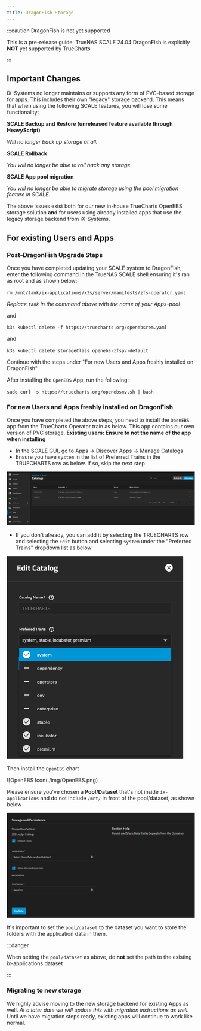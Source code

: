 ```yaml
---
title: DragonFish Storage
---
```


:::caution DragonFish is not yet supported

This is a pre-release guide, TrueNAS SCALE 24.04 DragonFish is explicitly **NOT** yet supported by TrueCharts

:::

## Important Changes

iX-Systems no longer maintains or supports any form of PVC-based storage for apps. This includes their own "legacy" storage backend. This means that when using the following SCALE features, you will lose some functionality:

**SCALE Backup and Restore (unreleased feature available through HeavyScript)**

_Will no longer back up storage at all._

**SCALE Rollback**

_You will no longer be able to roll back any storage._

**SCALE App pool migration**

_You will no longer be able to migrate storage using the pool migration feature in SCALE._

The above issues exist both for our new in-house TrueCharts OpenEBS storage solution **and** for users using already installed apps that use the legacy storage backend from iX-Systems.

## For existing Users and Apps

### Post-DragonFish Upgrade Steps

Once you have completed updating your SCALE system to DragonFish, enter the following command in the TrueNAS SCALE shell ensuring it's ran as root and as shown below:

`rm /mnt/tank/ix-applications/k3s/server/manifests/zfs-operator.yaml`

_Replace `tank` in the command above with the name of your Apps-pool_

and

`k3s kubectl delete -f https://truecharts.org/openebsrem.yaml`

and

`k3s kubectl delete storageClass openebs-zfspv-default`

Continue with the steps under "For new Users and Apps freshly installed on DragonFish"

After installing the `OpenEBS` App, run the following:

`sudo curl -s https://truecharts.org/openebsmv.sh | bash`

### For new Users and Apps freshly installed on DragonFish

Once you have completed the above steps, you need to install the `OpenEBS` app from the TrueCharts Operator train as below. This app contains our own version of PVC storage.
**Existing users: Ensure to not the name of the app when installing**

- In the SCALE GUI, go to Apps -> Discover Apps -> Manage Catalogs
- Ensure you have `system` in the list of Preferred Trains in the TRUECHARTS row as below. If so, skip the next step

![Catalog Trains](./img/Dragonfish-Storage5.png)

- If you don't already, you can add it by selecting the TRUECHARTS row and selecting the `Edit` button and selecting `system` under the "Preferred Trains" dropdown list as below

![system List](./img/Dragonfish-Storage5b.png)

Then install the `OpenEBS` chart

![OpenEBS Icon(./img/OpenEBS.png)

Please ensure you've chosen a **Pool/Dataset** that's not inside `ix-applications` and do not include `/mnt/` in front of the pool/dataset, as shown below

![OpenEBS Storage](./img/OpenEBS-storage.png)

It's important to set the `pool/dataset` to the dataset you want to store the folders with the application data in them.

:::danger

When setting the `pool/dataset` as above, do **not** set the path to the existing ix-applications dataset

:::

### Migrating to new storage

We highly advise moving to the new storage backend for existing Apps as well. _At a later date we will update this with migration instructions as well._
Until we have migration steps ready, existing apps will continue to work like normal.
